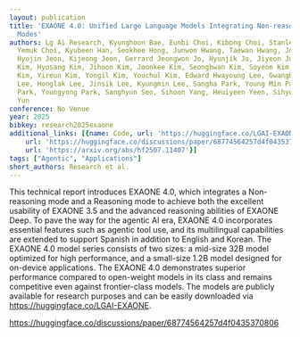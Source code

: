 ```yaml
---
layout: publication
title: 'EXAONE 4.0: Unified Large Language Models Integrating Non-reasoning And Reasoning
  Modes'
authors: Lg Ai Research, Kyunghoon Bae, Eunbi Choi, Kibong Choi, Stanley Jungkyu Choi,
  Yemuk Choi, Kyubeen Han, Seokhee Hong, Junwon Hwang, Taewan Hwang, Joonwon Jang,
  Hyojin Jeon, Kijeong Jeon, Gerrard Jeongwon Jo, Hyunjik Jo, Jiyeon Jung, Euisoon
  Kim, Hyosang Kim, Jihoon Kim, Joonkee Kim, Seonghwan Kim, Soyeon Kim, Sunkyoung
  Kim, Yireun Kim, Yongil Kim, Youchul Kim, Edward Hwayoung Lee, Gwangho Lee, Haeju
  Lee, Honglak Lee, Jinsik Lee, Kyungmin Lee, Sangha Park, Young Min Paik, Yongmin
  Park, Youngyong Park, Sanghyun Seo, Sihoon Yang, Heuiyeen Yeen, Sihyuk Yi, Hyeongu
  Yun
conference: No Venue
year: 2025
bibkey: research2025exaone
additional_links: [{name: Code, url: 'https://huggingface.co/LGAI-EXAONE'}, {name: Code,
    url: 'https://huggingface.co/discussions/paper/68774564257d4f0435370806'}, {name: Paper,
    url: 'https://arxiv.org/abs/hf2507.11407'}]
tags: ["Agentic", "Applications"]
short_authors: Research et al.
---
```

This technical report introduces EXAONE 4.0, which integrates a Non-reasoning mode and a Reasoning mode to achieve both the excellent usability of EXAONE 3.5 and the advanced reasoning abilities of EXAONE Deep. To pave the way for the agentic AI era, EXAONE 4.0 incorporates essential features such as agentic tool use, and its multilingual capabilities are extended to support Spanish in addition to English and Korean. The EXAONE 4.0 model series consists of two sizes: a mid-size 32B model optimized for high performance, and a small-size 1.2B model designed for on-device applications. The EXAONE 4.0 demonstrates superior performance compared to open-weight models in its class and remains competitive even against frontier-class models. The models are publicly available for research purposes and can be easily downloaded via https://huggingface.co/LGAI-EXAONE.

https://huggingface.co/discussions/paper/68774564257d4f0435370806